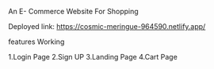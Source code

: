 An E- Commerce Website For Shopping

Deployed link:  https://cosmic-meringue-964590.netlify.app/

features Working


1.Login Page
2.Sign UP 
3.Landing Page
4.Cart Page



